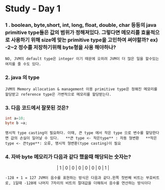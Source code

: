  # Study - Day 1

### 1 . boolean, byte,short, int, long, float, double, char 등등의 java primitive type들은 값의 범위가 정해져있다. 그렇다면 메모리를 효율적으로 사용하기 위해 size에 맞는 primitive type을 고민하여 써야할까? ex) -2~2 정수를 저장하기위해 byte형을 사용 해야하나?

```NO, JVM의 default type은 integer 이기 때문에 오히려 JVM이 더 많은 일을 할수있는 여지를 줄 수도 있다.```
  


### 2. java 의 type
```JVM의 Memory allocation & management 이용 primitive type은 정해진 메모리를 할당받고 reference type은 가변적으로 메모리를 할당받는다.```



### 3. 다음 코드에서 잘못된 것은?
```java
int a=10;
byte b =a;
```

`명시적 type casting이 필요하다. 이때, 큰 type 에서 작은 type 으로 변수를 할당한다면 값의 손실이 일어날 수 있다.  
**큰 type <- 작은type** : 자동 형변환  
**작은 type <- 큰type**: 오류, 명시적 형변환(type casting)이 필요`


### 4. 자바 byte 메모리가 다음과 같다 했을때 해당되는 숫자는?  
<center>| 1 | 0 | 0 | 0 | 0 | 0 | 0 | 1 | </center>

`-128 + 1 = 127
JVM이 음수를 표현하는 방식은 다음과 같다.왼쪽 첫번째 비트는 부호비트로, 1일때 -128에 나머지 7자리의 비트의 절대값을 더해줘서 음수를 연산하는 방식이다`






